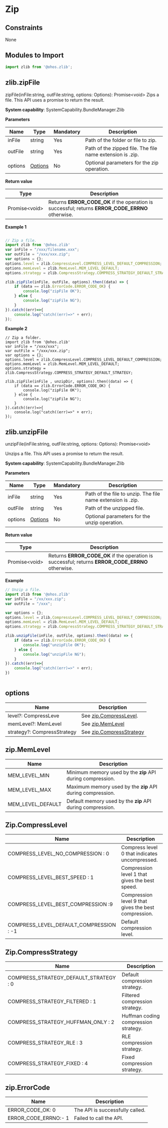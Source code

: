 # Zip

## Constraints
None
## Modules to Import

```javascript
import zlib from '@ohos.zlib';
```

## zlib.zipFile
zipFile(inFile:string, outFile:string, options: Options): Promise\<void>
Zips a file. This API uses a promise to return the result.

**System capability**: SystemCapability.BundleManager.Zlib

**Parameters**

| Name   | Type                               | Mandatory| Description                                       |
| ------- | ----------------------------------- | ---- | ------------------------------------------- |
| inFile  | string                              | Yes  | Path of the folder or file to zip.           |
| outFile | string                              | Yes  | Path of the zipped file. The file name extension is .zip.|
| options | [Options](#options)| No  | Optional parameters for the zip operation.                             |

**Return value**

| Type          | Description                                                |
| -------------- | ---------------------------------------------------- |
| Promise\<void> | Returns **ERROR_CODE_OK** if the operation is successful; returns **ERROR_CODE_ERRNO** otherwise.|

**Example 1**

```javascript

// Zip a file.
import zlib from '@ohos.zlib'
var inFile = "/xxx/filename.xxx";
var outFile = "/xxx/xxx.zip";
var options = {};
options.level = zlib.CompressLevel.COMPRESS_LEVEL_DEFAULT_COMPRESSION;
options.memLevel = zlib.MemLevel.MEM_LEVEL_DEFAULT;
options.strategy = zlib.CompressStrategy.COMPRESS_STRATEGY_DEFAULT_STRATEGY;

zlib.zipFile(inFile, outFile, options).then((data) => {
    if (data == zlib.ErrorCode.ERROR_CODE_OK) {
        console.log("zipFile OK");
    } else {
        console.log("zipFile NG");
    }
}).catch((err)=>{
    console.log("catch((err)=>" + err);
});

```

**Example 2**

```
// Zip a folder.
import zlib from '@ohos.zlib'
var inFile = "/xxx/xxx";
var outFile = "/xxx/xxx.zip";
var options = {};
options.level = zlib.CompressLevel.COMPRESS_LEVEL_DEFAULT_COMPRESSION;
options.memLevel = zlib.MemLevel.MEM_LEVEL_DEFAULT;
options.strategy = zlib.CompressStrategy.COMPRESS_STRATEGY_DEFAULT_STRATEGY;

zlib.zipFile(inFile , unzipDir, options).then((data) => {
    if (data == zlib.ErrorCode.ERROR_CODE_OK) {
        console.log("zipFile OK");
    } else {
        console.log("zipFile NG");
    }
}).catch((err)=>{
    console.log("catch((err)=>" + err);
});
```

## zlib.unzipFile

unzipFile(inFile:string, outFile:string, options: Options): Promise\<void>

Unzips a file. This API uses a promise to return the result.

**System capability**: SystemCapability.BundleManager.Zlib

**Parameters**

| Name   | Type                               | Mandatory| Description                               |
| ------- | ----------------------------------- | ---- | ----------------------------------- |
| inFile  | string                              | Yes  | Path of the file to unzip. The file name extension is .zip.|
| outFile | string                              | Yes  | Path of the unzipped file.                 |
| options | [Options](#options)| No  | Optional parameters for the unzip operation.                     |

**Return value**

| Type          | Description                                                        |
| -------------- | ------------------------------------------------------------ |
| Promise\<void> | Returns **ERROR_CODE_OK** if the operation is successful; returns **ERROR_CODE_ERRNO** otherwise.|

**Example**

```javascript
// Unzip a file.
import zlib from '@ohos.zlib'
var inFile = "/xx/xxx.zip";
var outFile = "/xxx";

var options = {};
options.level = zlib.CompressLevel.COMPRESS_LEVEL_DEFAULT_COMPRESSION;
options.memLevel = zlib.MemLevel.MEM_LEVEL_DEFAULT;
options.strategy = zlib.CompressStrategy.COMPRESS_STRATEGY_DEFAULT_STRATEGY;

zlib.unzipFile(inFile, outFile, options).then((data) => {
    if (data == zlib.ErrorCode.ERROR_CODE_OK) {
        console.log("unzipFile OK");
    } else {
        console.log("unzipFile NG");
    }
}).catch((err)=>{
    console.log("catch((err)=>" + err);
})
	
```

## options

| Name                       | Description                                                        |
| --------------------------- | ------------------------------------------------------------ |
| level?: CompressLeve        | See [zip.CompressLevel](#zipcompresslevel). |
| memLevel?: MemLevel         | See [zip.MemLevel](#zipmemlevel)     |
| strategy?: CompressStrategy | See [zip.CompressStrategy](#zipcompressstrategy) |

## zip.MemLevel

| Name                       | Description                                                        |
| ----------------- | -------------------------------- |
| MEM_LEVEL_MIN     | Minimum memory used by the **zip** API during compression.|
| MEM_LEVEL_MAX     | Maximum memory used by the **zip** API during compression.|
| MEM_LEVEL_DEFAULT | Default memory used by the **zip** API during compression.|

## Zip.CompressLevel

| Name                                   | Description             |
| --------------------------------------- | ----------------- |
| COMPRESS_LEVEL_NO_COMPRESSION : 0       | Compress level 0 that indicates uncompressed.|
| COMPRESS_LEVEL_BEST_SPEED : 1           | Compression level 1 that gives the best speed. |
| COMPRESS_LEVEL_BEST_COMPRESSION :9      | Compression level 9 that gives the best compression.     |
| COMPRESS_LEVEL_DEFAULT_COMPRESSION : -1| Default compression level.     |

## Zip.CompressStrategy

| Name                                  | Description                    |
| -------------------------------------- | ------------------------ |
| COMPRESS_STRATEGY_DEFAULT_STRATEGY : 0 | Default compression strategy.            |
| COMPRESS_STRATEGY_FILTERED : 1         | Filtered compression strategy.|
| COMPRESS_STRATEGY_HUFFMAN_ONLY : 2     | Huffman coding compression strategy.  |
| COMPRESS_STRATEGY_RLE : 3              | RLE compression strategy.        |
| COMPRESS_STRATEGY_FIXED : 4            | Fixed compression strategy.          |

## zip.ErrorCode

| Name                | Description        |
| -------------------- | ------------ |
| ERROR_CODE_OK: 0     | The API is successfully called.|
| ERROR_CODE_ERRNO:- 1 | Failed to call the API.|
